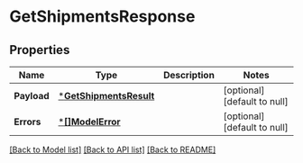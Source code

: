 # GetShipmentsResponse

## Properties
Name | Type | Description | Notes
------------ | ------------- | ------------- | -------------
**Payload** | [***GetShipmentsResult**](GetShipmentsResult.md) |  | [optional] [default to null]
**Errors** | [***[]ModelError**](array.md) |  | [optional] [default to null]

[[Back to Model list]](../README.md#documentation-for-models) [[Back to API list]](../README.md#documentation-for-api-endpoints) [[Back to README]](../README.md)

